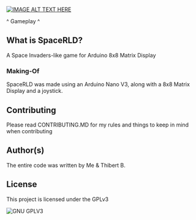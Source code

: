 [![IMAGE ALT TEXT HERE](https://img.youtube.com/vi/jgu0LISnXHU/0.jpg)](https://www.youtube.com/watch?v=jgu0LISnXHU)


^ Gameplay ^
## What is SpaceRLD?
A Space Invaders-like game for Arduino 8x8 Matrix Display

### Making-Of
SpaceRLD was made using an Arduino Nano V3, along with a 8x8 Matrix Display and a joystick.

## Contributing

Please read CONTRIBUTING.MD for my rules and things to keep in mind when contributing

## Author(s)
The entire code was written by Me & Thibert B.
## License

This project is licensed under the GPLv3

![GNU GPLV3](https://imgur.com/imkUoGR.png)

